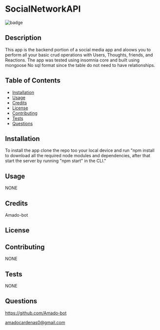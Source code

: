 
# SocialNetworkAPI   

![badge](https://img.shields.io/badge/license--orange)<br />

## Description
This app is the backend portion of a social media app and aloows you to perform all your basic crud operations with Users, Thoughts, friends, and Reactions. The app was tested using insomnia core and built using mongoose No sql format since the table do not need to have relationships.

## Table of Contents

* [Installation](#installation)
* [Usage](#usage)
* [Credits](#credits)
* [License](#license)
* [Contributing](#contributing)
* [Tests](#tests)
* [Questions](#questions)

## Installation

To install the app clone the repo too your local device and run "npm install to download all the required node modules and dependencies, after that start the server by running "npm start" in the CLI."

## Usage

NONE

## Credits

Amado-bot

## License





## Contributing

NONE

## Tests

NONE

## Questions

https://github.com/Amado-bot

amadocardenas0@gmail.com

